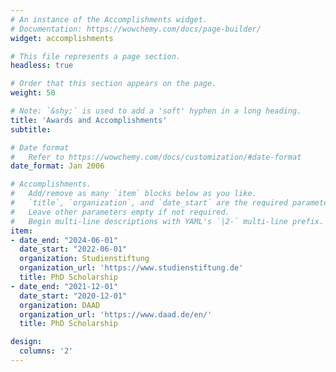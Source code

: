 ```yaml
---
# An instance of the Accomplishments widget.
# Documentation: https://wowchemy.com/docs/page-builder/
widget: accomplishments

# This file represents a page section.
headless: true

# Order that this section appears on the page.
weight: 50

# Note: `&shy;` is used to add a 'soft' hyphen in a long heading.
title: 'Awards and Accomplishments'
subtitle:

# Date format
#   Refer to https://wowchemy.com/docs/customization/#date-format
date_format: Jan 2006

# Accomplishments.
#   Add/remove as many `item` blocks below as you like.
#   `title`, `organization`, and `date_start` are the required parameters.
#   Leave other parameters empty if not required.
#   Begin multi-line descriptions with YAML's `|2-` multi-line prefix.
item:
- date_end: "2024-06-01"
  date_start: "2022-06-01"
  organization: Studienstiftung
  organization_url: 'https://www.studienstiftung.de'
  title: PhD Scholarship
- date_end: "2021-12-01"
  date_start: "2020-12-01"
  organization: DAAD
  organization_url: 'https://www.daad.de/en/'
  title: PhD Scholarship

design:
  columns: '2' 
---
```


